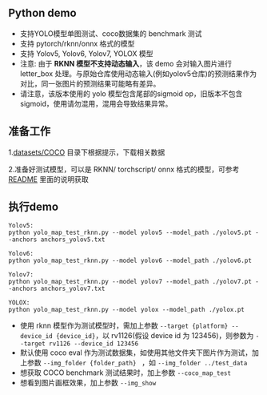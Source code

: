 ## Python demo

- 支持YOLO模型单图测试、coco数据集的 benchmark 测试
- 支持 pytorch/rknn/onnx 格式的模型
- 支持 Yolov5, Yolov6, Yolov7, YOLOX 模型
- 注意: 由于 **RKNN 模型不支持动态输入**，该 demo 会对输入图片进行 letter_box 处理。与原始仓库使用动态输入(例如yolov5仓库)的预测结果作为对比，同一张图片的预测结果可能略有差异。
- 请注意，该版本使用的 yolo 模型包含尾部的sigmoid op，旧版本不包含sigmoid，使用请勿混用，混用会导致结果异常。



## 准备工作

1.[datasets/COCO](../../../../../datasets/COCO) 目录下根据提示，下载相关数据

2.准备好测试模型，可以是 RKNN/ torchscript/ onnx 格式的模型，可参考 [README](../README.md) 里面的说明获取



## 执行demo

```
Yolov5:
python yolo_map_test_rknn.py --model yolov5 --model_path ./yolov5.pt --anchors anchors_yolov5.txt

Yolov6:
python yolo_map_test_rknn.py --model yolov6 --model_path ./yolov6.pt

Yolov7:
python yolo_map_test_rknn.py --model yolov7 --model_path ./yolov7.pt --anchors anchors_yolov7.txt

YOLOX:
python yolo_map_test_rknn.py --model yolox --model_path ./yolox.pt
```

- 使用 rknn 模型作为测试模型时，需加上参数 `--target {platform} --device_id {device_id}`，以 rv1126(假设 device id 为 123456)，则参数为  `--target rv1126 --device_id 123456`
- 默认使用 coco eval 作为测试数据集，如使用其他文件夹下图片作为测试，加上参数 `--img_folder {folder_path} ` ，如 `--img_folder ../test_data`
- 想获取 COCO benchmark 测试结果时，加上参数  `--coco_map_test`
- 想看到图片画框效果，加上参数 `--img_show`

